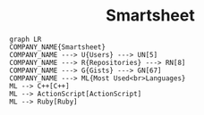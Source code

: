 <h1 align="center">Smartsheet</h1>

```mermaid
graph LR
COMPANY_NAME{Smartsheet}
COMPANY_NAME ---> U{Users} ---> UN[5]
COMPANY_NAME ---> R{Repositories} ---> RN[8]
COMPANY_NAME ---> G{Gists} ---> GN[67]
COMPANY_NAME ---> ML{Most Used<br>Languages}
ML --> C++[C++]
ML --> ActionScript[ActionScript]
ML --> Ruby[Ruby]
```
